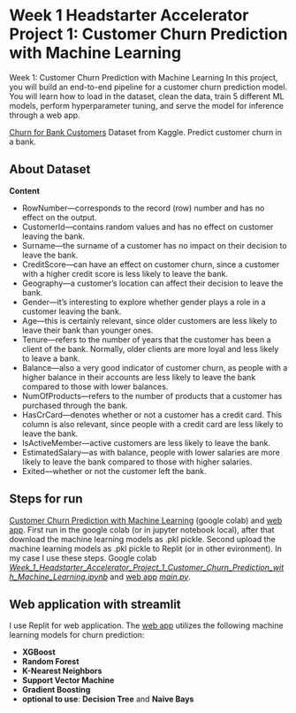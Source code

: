 # Week 1 Headstarter Accelerator Project 1: Customer Churn Prediction with Machine Learning
Week 1: Customer Churn Prediction with Machine Learning
In this project, you will build an end-to-end pipeline for a customer churn prediction model. You will learn how to load in the dataset, clean the data, train 5 different ML models, perform hyperparameter tuning, and serve the model for inference through a web app.

[Churn for Bank Customers](https://www.kaggle.com/datasets/mathchi/churn-for-bank-customers) Dataset from Kaggle. Predict customer churn in a bank. 

## About Dataset
**Content**
- RowNumber—corresponds to the record (row) number and has no effect on the output.
- CustomerId—contains random values and has no effect on customer leaving the bank.
- Surname—the surname of a customer has no impact on their decision to leave the bank.
- CreditScore—can have an effect on customer churn, since a customer with a higher credit score is less likely to leave the bank.
- Geography—a customer’s location can affect their decision to leave the bank.
- Gender—it’s interesting to explore whether gender plays a role in a customer leaving the bank.
- Age—this is certainly relevant, since older customers are less likely to leave their bank than younger ones.
- Tenure—refers to the number of years that the customer has been a client of the bank. Normally, older clients are more loyal and less likely to leave a bank.
- Balance—also a very good indicator of customer churn, as people with a higher balance in their accounts are less likely to leave the bank compared to those with lower balances.
- NumOfProducts—refers to the number of products that a customer has purchased through the bank.
- HasCrCard—denotes whether or not a customer has a credit card. This column is also relevant, since people with a credit card are less likely to leave the bank.
- IsActiveMember—active customers are less likely to leave the bank.
- EstimatedSalary—as with balance, people with lower salaries are more likely to leave the bank compared to those with higher salaries.
- Exited—whether or not the customer left the bank.

## Steps for run
[Customer Churn Prediction with Machine Learning](https://colab.research.google.com/drive/1mpzJq3KFtJo6nFICotTI6ZHg7wrr3p9u?usp=sharing) (google colab) and [web app](https://github.com/AslauAlexandru/Week-1-Headstarter-Accelerator-Project-1-Customer-Churn-Prediction-with-Machine-Learning/blob/main/main.py).
First run in the google colab (or in jupyter notebook local), after that download the machine learning models as .pkl pickle. Second upload the machine learning models as .pkl pickle to Replit (or in other evironment). In my case I use these steps. Google colab [*Week_1_Headstarter_Accelerator_Project_1_Customer_Churn_Prediction_with_Machine_Learning.ipynb*](https://colab.research.google.com/drive/1mpzJq3KFtJo6nFICotTI6ZHg7wrr3p9u?usp=sharing) and [web app](https://github.com/AslauAlexandru/Week-1-Headstarter-Accelerator-Project-1-Customer-Churn-Prediction-with-Machine-Learning/blob/main/main.py) [*main.py*](https://github.com/AslauAlexandru/Week-1-Headstarter-Accelerator-Project-1-Customer-Churn-Prediction-with-Machine-Learning/blob/main/main.py).


## Web application with streamlit
I use Replit for web application.
The [web app](https://github.com/AslauAlexandru/Week-1-Headstarter-Accelerator-Project-1-Customer-Churn-Prediction-with-Machine-Learning/blob/main/main.py) utilizes the following machine learning models for churn prediction:
- **XGBoost**
- **Random Forest**
- **K-Nearest Neighbors**
- **Support Vector Machine**
- **Gradient Boosting**
- **optional to use**: **Decision Tree** and **Naive Bays**




























